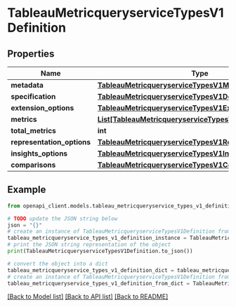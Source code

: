 # TableauMetricqueryserviceTypesV1Definition


## Properties

Name | Type | Description | Notes
------------ | ------------- | ------------- | -------------
**metadata** | [**TableauMetricqueryserviceTypesV1Metadata**](TableauMetricqueryserviceTypesV1Metadata.md) |  | [optional] 
**specification** | [**TableauMetricqueryserviceTypesV1DefinitionSpecification**](TableauMetricqueryserviceTypesV1DefinitionSpecification.md) |  | [optional] 
**extension_options** | [**TableauMetricqueryserviceTypesV1ExtensionOptions**](TableauMetricqueryserviceTypesV1ExtensionOptions.md) |  | [optional] 
**metrics** | [**List[TableauMetricqueryserviceTypesV1Metric]**](TableauMetricqueryserviceTypesV1Metric.md) |  | [optional] 
**total_metrics** | **int** |  | [optional] 
**representation_options** | [**TableauMetricqueryserviceTypesV1RepresentationOptions**](TableauMetricqueryserviceTypesV1RepresentationOptions.md) |  | [optional] 
**insights_options** | [**TableauMetricqueryserviceTypesV1InsightsOptions**](TableauMetricqueryserviceTypesV1InsightsOptions.md) |  | [optional] 
**comparisons** | [**TableauMetricqueryserviceTypesV1Comparisons**](TableauMetricqueryserviceTypesV1Comparisons.md) |  | [optional] 

## Example

```python
from openapi_client.models.tableau_metricqueryservice_types_v1_definition import TableauMetricqueryserviceTypesV1Definition

# TODO update the JSON string below
json = "{}"
# create an instance of TableauMetricqueryserviceTypesV1Definition from a JSON string
tableau_metricqueryservice_types_v1_definition_instance = TableauMetricqueryserviceTypesV1Definition.from_json(json)
# print the JSON string representation of the object
print(TableauMetricqueryserviceTypesV1Definition.to_json())

# convert the object into a dict
tableau_metricqueryservice_types_v1_definition_dict = tableau_metricqueryservice_types_v1_definition_instance.to_dict()
# create an instance of TableauMetricqueryserviceTypesV1Definition from a dict
tableau_metricqueryservice_types_v1_definition_from_dict = TableauMetricqueryserviceTypesV1Definition.from_dict(tableau_metricqueryservice_types_v1_definition_dict)
```
[[Back to Model list]](../README.md#documentation-for-models) [[Back to API list]](../README.md#documentation-for-api-endpoints) [[Back to README]](../README.md)


